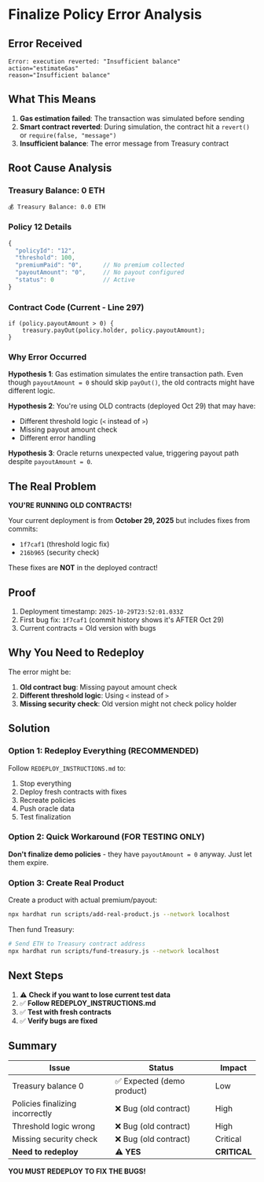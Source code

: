 # Finalize Policy Error Analysis

## Error Received

```
Error: execution reverted: "Insufficient balance"
action="estimateGas"
reason="Insufficient balance"
```

## What This Means

1. **Gas estimation failed**: The transaction was simulated before sending
2. **Smart contract reverted**: During simulation, the contract hit a `revert()` or `require(false, "message")`
3. **Insufficient balance**: The error message from Treasury contract

## Root Cause Analysis

### Treasury Balance: 0 ETH
```bash
💰 Treasury Balance: 0.0 ETH
```

### Policy 12 Details
```javascript
{
  "policyId": "12",
  "threshold": 100,
  "premiumPaid": "0",      // No premium collected
  "payoutAmount": "0",     // No payout configured
  "status": 0              // Active
}
```

### Contract Code (Current - Line 297)
```solidity
if (policy.payoutAmount > 0) {
    treasury.payOut(policy.holder, policy.payoutAmount);
}
```

### Why Error Occurred

**Hypothesis 1**: Gas estimation simulates the entire transaction path. Even though `payoutAmount = 0` should skip `payOut()`, the old contracts might have different logic.

**Hypothesis 2**: You're using OLD contracts (deployed Oct 29) that may have:
- Different threshold logic (`<` instead of `>`)
- Missing payout amount check
- Different error handling

**Hypothesis 3**: Oracle returns unexpected value, triggering payout path despite `payoutAmount = 0`.

## The Real Problem

**YOU'RE RUNNING OLD CONTRACTS!**

Your current deployment is from **October 29, 2025** but includes fixes from commits:
- `1f7caf1` (threshold logic fix)
- `216b965` (security check)

These fixes are **NOT** in the deployed contract!

## Proof

1. Deployment timestamp: `2025-10-29T23:52:01.033Z`
2. First bug fix: `1f7caf1` (commit history shows it's AFTER Oct 29)
3. Current contracts = Old version with bugs

## Why You Need to Redeploy

The error might be:
1. **Old contract bug**: Missing payout amount check
2. **Different threshold logic**: Using `<` instead of `>`
3. **Missing security check**: Old version might not check policy holder

## Solution

### Option 1: Redeploy Everything (RECOMMENDED)
Follow `REDEPLOY_INSTRUCTIONS.md` to:
1. Stop everything
2. Deploy fresh contracts with fixes
3. Recreate policies
4. Push oracle data
5. Test finalization

### Option 2: Quick Workaround (FOR TESTING ONLY)
**Don't finalize demo policies** - they have `payoutAmount = 0` anyway. Just let them expire.

### Option 3: Create Real Product
Create a product with actual premium/payout:
```bash
npx hardhat run scripts/add-real-product.js --network localhost
```

Then fund Treasury:
```bash
# Send ETH to Treasury contract address
npx hardhat run scripts/fund-treasury.js --network localhost
```

## Next Steps

1. ⚠️ **Check if you want to lose current test data**
2. ✅ **Follow REDEPLOY_INSTRUCTIONS.md**
3. ✅ **Test with fresh contracts**
4. ✅ **Verify bugs are fixed**

## Summary

| Issue | Status | Impact |
|-------|--------|--------|
| Treasury balance 0 | ✅ Expected (demo product) | Low |
| Policies finalizing incorrectly | ❌ Bug (old contract) | High |
| Threshold logic wrong | ❌ Bug (old contract) | High |
| Missing security check | ❌ Bug (old contract) | Critical |
| **Need to redeploy** | ⚠️ **YES** | **CRITICAL** |

**YOU MUST REDEPLOY TO FIX THE BUGS!**

